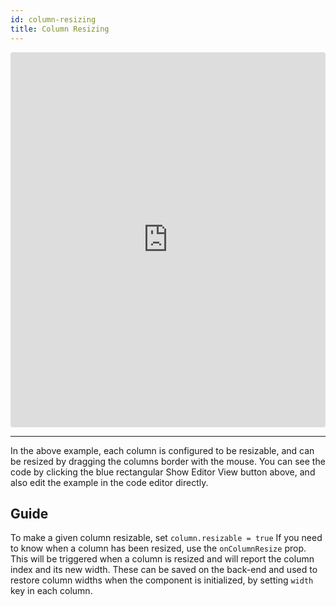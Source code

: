 ```yaml
---
id: column-resizing
title: Column Resizing
---
```

<iframe src="https://codesandbox.io/embed/x393m83l3o?autoresize=1&hidenavigation=1&view=preview" style="width:100%; height:600px; border:0; border-radius: 4px; " sandbox="allow-modals allow-forms allow-popups allow-scripts allow-same-origin"></iframe>

----
In the above example, each column is configured to be resizable, and can be resized by dragging the columns border with the mouse.
You can see the code by clicking the blue rectangular Show Editor View button above, and also edit the example in the code editor directly.

Guide
-----
To make a given column resizable, set ```column.resizable = true```
If you need to know when a column has been resized, use the ```onColumnResize``` prop. This will be triggered when a column is
resized and will report the column index and its new width. These can be saved on the back-end and used to restore column widths when
the component is initialized, by setting ```width``` key in each column.